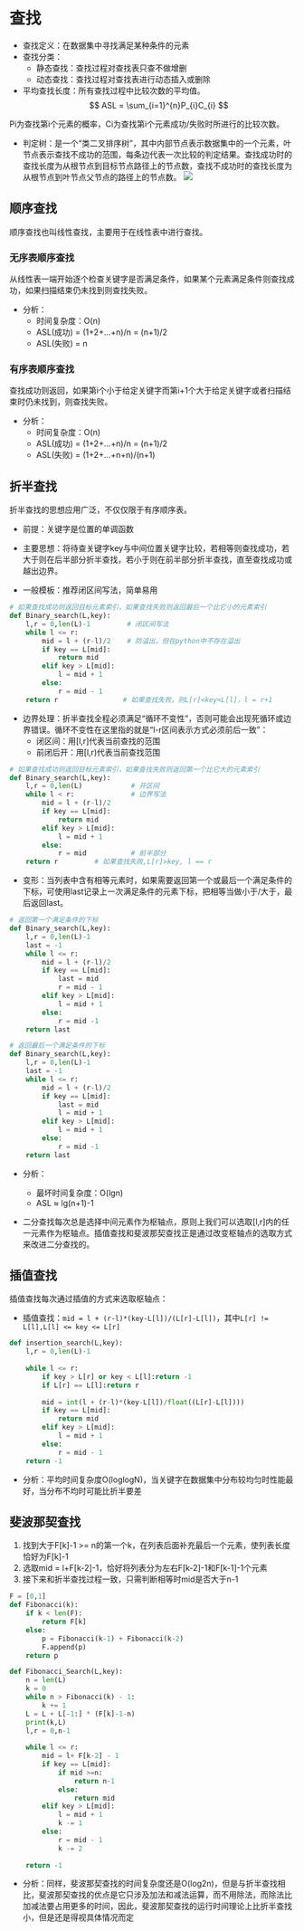 # 查找
- 查找定义：在数据集中寻找满足某种条件的元素
- 查找分类：
    - 静态查找：查找过程对查找表只查不做增删
    - 动态查找：查找过程对查找表进行动态插入或删除
- 平均查找长度：所有查找过程中比较次数的平均值。
$$
ASL = \sum_{i=1}^{n}P_{i}C_{i}
$$

Pi为查找第i个元素的概率，Ci为查找第i个元素成功/失败时所进行的比较次数。

- 判定树：是一个“类二叉排序树”，其中内部节点表示数据集中的一个元素，叶节点表示查找不成功的范围，每条边代表一次比较的判定结果。查找成功时的查找长度为从根节点到目标节点路径上的节点数，查找不成功时的查找长度为从根节点到叶节点父节点的路径上的节点数。
![](http://img.blog.csdn.net/20140822232917296)

## 顺序查找
顺序查找也叫线性查找，主要用于在线性表中进行查找。
### 无序表顺序查找
从线性表一端开始逐个检查关键字是否满足条件，如果某个元素满足条件则查找成功，如果扫描结束仍未找到则查找失败。

- 分析：
    - 时间复杂度：O(n)
    - ASL(成功) = (1+2+...+n)/n = (n+1)/2
    - ASL(失败) = n
    
### 有序表顺序查找
查找成功则返回，如果第i个小于给定关键字而第i+1个大于给定关键字或者扫描结束时仍未找到，则查找失败。

- 分析：
    - 时间复杂度：O(n)
    - ASL(成功) = (1+2+...+n)/n = (n+1)/2
    - ASL(失败) = (1+2+...+n+n)/(n+1)

## 折半查找
折半查找的思想应用广泛，不仅仅限于有序顺序表。

- 前提：关键字是位置的单调函数

- 主要思想：将待查关键字key与中间位置关键字比较，若相等则查找成功，若大于则在后半部分折半查找，若小于则在前半部分折半查找，直至查找成功或越出边界。

- 一般模板：推荐闭区间写法，简单易用

```python
# 如果查找成功则返回目标元素索引，如果查找失败则返回最后一个比它小的元素索引
def Binary_search(L,key):
    l,r = 0,len(L)-1         # 闭区间写法
    while l <= r:
        mid = l + (r-l)/2    # 防溢出，但在python中不存在溢出
        if key == L[mid]:
            return mid
        elif key > L[mid]:
            l = mid + 1
        else:
            r = mid - 1
    return r                # 如果查找失败，则L[r]<key<L[l]，l = r+1
```

- 边界处理：折半查找全程必须满足“循环不变性”，否则可能会出现死循环或边界错误。循环不变性在这里指的就是“l-r区间表示方式必须前后一致”：
    - 闭区间：用[l,r]代表当前查找的范围
    - 前闭后开：用[l,r)代表当前查找范围

```python
# 如果查找成功则返回目标元素索引，如果查找失败则返回第一个比它大的元素索引
def Binary_search(L,key):
    l,r = 0,len(L)            # 开区间
    while l < r:              # 边界写法
        mid = l + (r-l)/2
        if key == L[mid]:
            return mid        
        elif key > L[mid]:
            l = mid + 1
        else:
            r = mid           # 前半部分
    return r         # 如果查找失败,L[r]>key, l == r
```

- 变形：当列表中含有相等元素时，如果需要返回第一个或最后一个满足条件的下标，可使用last记录上一次满足条件的元素下标，把相等当做小于/大于，最后返回last。

```python
# 返回第一个满足条件的下标
def Binary_search(L,key):
    l,r = 0,len(L)-1
    last = -1
    while l <= r:
        mid = l + (r-l)/2
        if key == L[mid]:
            last = mid
            r = mid - 1
        elif key > L[mid]:
            l = mid + 1
        else:
            r = mid -1
    return last

# 返回最后一个满足条件的下标
def Binary_search(L,key):
    l,r = 0,len(L)-1
    last = -1
    while l <= r:
        mid = l + (r-l)/2
        if key == L[mid]:
            last = mid
            l = mid + 1
        elif key > L[mid]:
            l = mid + 1
        else:
            r = mid -1
    return last
```
- 分析：
    - 最坏时间复杂度：O(lgn)
    - ASL ≈ lg(n+1)-1

- 二分查找每次总是选择中间元素作为枢轴点，原则上我们可以选取[l,r]内的任一元素作为枢轴点。插值查找和斐波那契查找正是通过改变枢轴点的选取方式来改进二分查找的。

  
## 插值查找

插值查找每次通过插值的方式来选取枢轴点：

- 插值查找：`mid = l + (r-l)*(key-L[l])/(L[r]-L[l])`，其中`L[r] != L[l],L[l] <= key <= L[r]`
```python
def insertion_search(L,key):
    l,r = 0,len(L)-1
    
    while l <= r:
        if key > L[r] or key < L[l]:return -1
        if L[r] == L[l]:return r
        
        mid = int(l + (r-l)*(key-L[l])/float((L[r]-L[l])))
        if key == L[mid]:  
            return mid
        elif key > L[mid]: 
            l = mid + 1
        else:              
            r = mid - 1
    return -1
```

- 分析：平均时间复杂度O(loglogN)，当关键字在数据集中分布较均匀时性能最好，当分布不均时可能比折半要差

## 斐波那契查找

1. 找到大于F[k]-1 >= n的第一个k，在列表后面补充最后一个元素，使列表长度恰好为F[k]-1
2. 选取mid = l+F[k-2]-1，恰好将列表分为左右F[k-2]-1和F[k-1]-1个元素
3. 接下来和折半查找过程一致，只需判断相等时mid是否大于n-1

```python
F = [0,1]
def Fibonacci(k):
    if k < len(F):
        return F[k]
    else:
        p = Fibonacci(k-1) + Fibonacci(k-2)
        F.append(p)
    return p

def Fibonacci_Search(L,key):
    n = len(L)
    k = 0
    while n > Fibonacci(k) - 1:
        k += 1
    L = L + L[-1:] * (F[k]-1-n)
    print(k,L)
    l,r = 0,n-1
    
    while l <= r:
        mid = l+ F[k-2] - 1
        if key == L[mid]:
            if mid >=n:
                return n-1
            else:
                return mid
        elif key > L[mid]:
            l = mid + 1
            k -= 1
        else:
            r = mid - 1
            k -= 2
    
    return -1
```
- 分析：同样，斐波那契查找的时间复杂度还是O(log2n)，但是与折半查找相比，斐波那契查找的优点是它只涉及加法和减法运算，而不用除法，而除法比加减法要占用更多的时间，因此，斐波那契查找的运行时间理论上比折半查找小，但是还是得视具体情况而定













